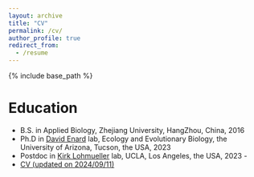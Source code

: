 ```yaml
---
layout: archive
title: "CV"
permalink: /cv/
author_profile: true
redirect_from:
  - /resume
---
```


{% include base_path %}

Education
======
* B.S. in Applied Biology, Zhejiang University, HangZhou, China, 2016
* Ph.D in [David Enard](https://enardlab.com/) lab, Ecology and Evolutionary Biology, the University of Arizona, Tucson, the USA, 2023
* Postdoc in [Kirk Lohmueller](https://lohmueller.eeb.ucla.edu/) lab, UCLA, Los Angeles, the USA, 2023 -
* [CV (updated on 2024/09/11)](/files/ChenluDi_CV_240911.docx.pdf)
